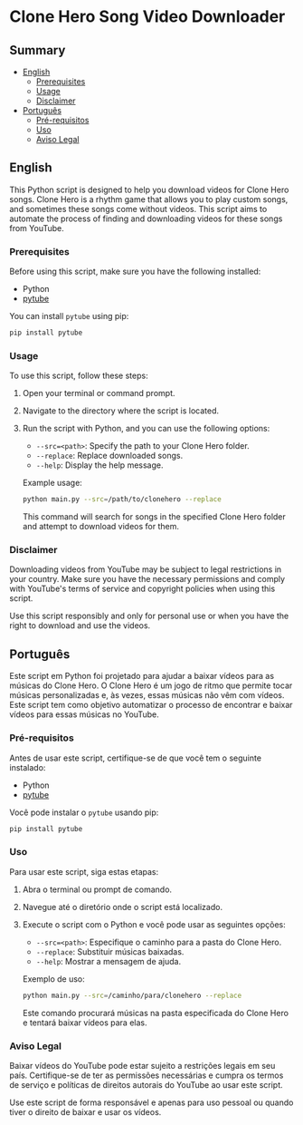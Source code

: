 # Clone Hero Song Video Downloader

## Summary

- [English](#english)
  - [Prerequisites](#prerequisites)
  - [Usage](#usage)
  - [Disclaimer](#disclaimer)
- [Português](#português)
  - [Pré-requisitos](#pré-requisitos)
  - [Uso](#uso)
  - [Aviso Legal](#aviso-legal)

## English

This Python script is designed to help you download videos for Clone Hero songs. Clone Hero is a rhythm game that allows you to play custom songs, and sometimes these songs come without videos. This script aims to automate the process of finding and downloading videos for these songs from YouTube.

### Prerequisites

Before using this script, make sure you have the following installed:

- Python
- [pytube](https://python-pytube.readthedocs.io/en/latest/)

You can install `pytube` using pip:

```bash
pip install pytube
```

### Usage

To use this script, follow these steps:

1. Open your terminal or command prompt.

2. Navigate to the directory where the script is located.

3. Run the script with Python, and you can use the following options:

   - `--src=<path>`: Specify the path to your Clone Hero folder.
   - `--replace`: Replace downloaded songs.
   - `--help`: Display the help message.

   Example usage:

   ```bash
   python main.py --src=/path/to/clonehero --replace
   ```

   This command will search for songs in the specified Clone Hero folder and attempt to download videos for them.

### Disclaimer

Downloading videos from YouTube may be subject to legal restrictions in your country. Make sure you have the necessary permissions and comply with YouTube's terms of service and copyright policies when using this script.

Use this script responsibly and only for personal use or when you have the right to download and use the videos.

## Português

Este script em Python foi projetado para ajudar a baixar vídeos para as músicas do Clone Hero. O Clone Hero é um jogo de ritmo que permite tocar músicas personalizadas e, às vezes, essas músicas não vêm com vídeos. Este script tem como objetivo automatizar o processo de encontrar e baixar vídeos para essas músicas no YouTube.

### Pré-requisitos

Antes de usar este script, certifique-se de que você tem o seguinte instalado:

- Python
- [pytube](https://python-pytube.readthedocs.io/en/latest/)

Você pode instalar o `pytube` usando pip:

```bash
pip install pytube
```

### Uso

Para usar este script, siga estas etapas:

1. Abra o terminal ou prompt de comando.

2. Navegue até o diretório onde o script está localizado.

3. Execute o script com o Python e você pode usar as seguintes opções:

   - `--src=<path>`: Especifique o caminho para a pasta do Clone Hero.
   - `--replace`: Substituir músicas baixadas.
   - `--help`: Mostrar a mensagem de ajuda.

   Exemplo de uso:

   ```bash
   python main.py --src=/caminho/para/clonehero --replace
   ```

   Este comando procurará músicas na pasta especificada do Clone Hero e tentará baixar vídeos para elas.

### Aviso Legal

Baixar vídeos do YouTube pode estar sujeito a restrições legais em seu país. Certifique-se de ter as permissões necessárias e cumpra os termos de serviço e políticas de direitos autorais do YouTube ao usar este script.

Use este script de forma responsável e apenas para uso pessoal ou quando tiver o direito de baixar e usar os vídeos.
